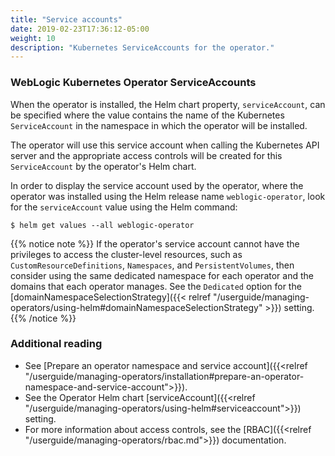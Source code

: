 ```yaml
---
title: "Service accounts"
date: 2019-02-23T17:36:12-05:00
weight: 10
description: "Kubernetes ServiceAccounts for the operator."
---
```



### WebLogic Kubernetes Operator ServiceAccounts

When the operator is installed, the Helm chart property, `serviceAccount`, can
be specified where the value contains the name of the Kubernetes `ServiceAccount`
in the namespace in which the operator will be installed.

The operator will use this service account when calling the Kubernetes API server
and the appropriate access controls will be created for this `ServiceAccount` by
the operator's Helm chart.

In order to display the service account used by the operator,
where the operator was installed using the Helm release name `weblogic-operator`,
look for the `serviceAccount` value using the Helm command:

```shell
$ helm get values --all weblogic-operator
```

{{% notice note %}}
If the operator's service account cannot have the privileges to access the cluster-level resources,
such as `CustomResourceDefinitions`, `Namespaces`, and `PersistentVolumes`,
then consider using the same dedicated namespace for each operator
and the domains that each operator manages.
See the `Dedicated` option for the
[domainNamespaceSelectionStrategy]({{< relref "/userguide/managing-operators/using-helm#domainNamespaceSelectionStrategy" >}})
setting.
{{% /notice %}}

### Additional reading

* See [Prepare an operator namespace and service account]({{<relref "/userguide/managing-operators/installation#prepare-an-operator-namespace-and-service-account">}}).
* See the Operator Helm chart [serviceAccount]({{<relref "/userguide/managing-operators/using-helm#serviceaccount">}})
  setting.
* For more information about access controls, see the [RBAC]({{<relref "/userguide/managing-operators/rbac.md">}}) documentation.
